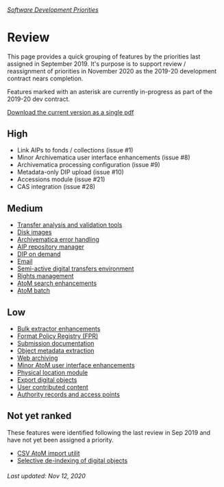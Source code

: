 ###### [Software Development Priorities](./README.md)

# Review
This page provides a quick grouping of features by the priorities last assigned in September 2019. It's purpose is to support review / reassignment of priorities in November 2020 as the 2019-20 development contract nears completion.

Features marked with an asterisk are currently in-progress as part of the 2019-20 dev contract.

[Download the current version as a single pdf](./downloads/current.pdf)

## High
- Link AIPs to fonds / collections (issue #1)
- Minor Archivematica user interface enhancements (issue #8)
- Archivematica processing configuration (issue #9)
- Metadata-only DIP upload (issue #10)
- Accessions module (issue #21)
- CAS integration (issue #28)

## Medium
- [Transfer analysis and validation tools](#2)
- [Disk images](#4)
- [Archivematica error handling](#7)
- [AIP repository manager](#11)
- [DIP on demand](#12)
- [Email](#13)
- [Semi-active digital transfers environment](#16)
- [Rights management](#18)
- [AtoM search enhancements](#20)
- [AtoM batch](#23)

## Low
- [Bulk extractor enhancements](#3)
- [Format Policy Registry (FPR)](#5)
- [Submission documentation](#6)
- [Object metadata extraction](#14)
- [Web archiving](#15)
- [Minor AtoM user interface enhancements](#17)
- [Physical location module](#19)
- [Export digital objects](#22)
- [User contributed content](#24)
- [Authority records and access points](#25)

## Not yet ranked
These features were identified following the last review in Sep 2019 and have not yet been assigned a priority.
- [CSV AtoM import utilit](#26)
- [Selective de-indexing of digital objects](#27)

###### Last updated: Nov 12, 2020
